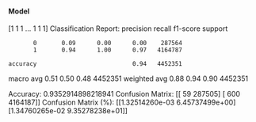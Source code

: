 #### Model
[1 1 1 ... 1 1 1]
Classification Report:
              precision    recall  f1-score   support

           0       0.09      0.00      0.00    287564
           1       0.94      1.00      0.97   4164787

    accuracy                           0.94   4452351
   macro avg       0.51      0.50      0.48   4452351
weighted avg       0.88      0.94      0.90   4452351

Accuracy: 0.9352914898218941
Confusion Matrix:
[[     59  287505]
 [    600 4164187]]
Confusion Matrix (%):
[[1.32514260e-03 6.45737499e+00]
 [1.34760265e-02 9.35278238e+01]]
